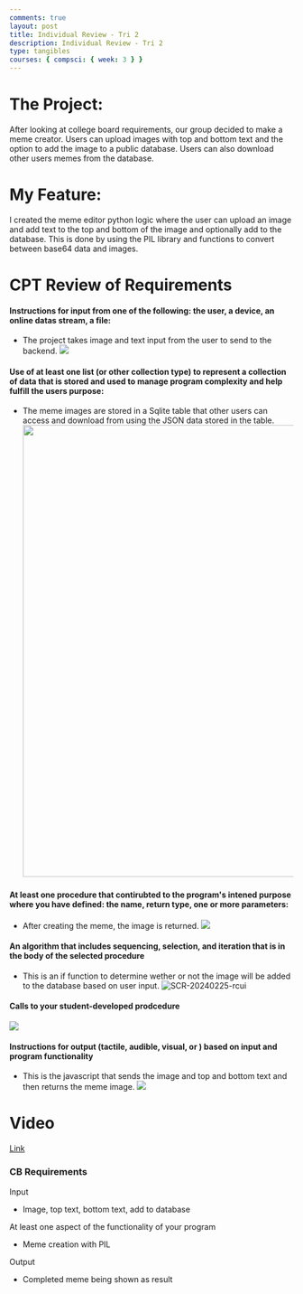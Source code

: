 ```yaml
---
comments: true
layout: post
title: Individual Review - Tri 2
description: Individual Review - Tri 2
type: tangibles
courses: { compsci: { week: 3 } }
---
```


# The Project:

After looking at college board requirements, our group decided to make a meme creator. Users can upload images with top and bottom text and the option to add the image to a public database. Users can also download other users memes from the database.

# My Feature:

I created the meme editor python logic where the user can upload an image and add text to the top and bottom of the image and optionally add to the database. This is done by using the PIL library and functions to convert between base64 data and images.

# CPT Review of Requirements


#### Instructions for input from one of the following: the user, a device, an online datas stream, a file:

- The project takes image and text input from the user to send to the backend. <img src="https://i.ibb.co/yF69vQd/SCR-20240225-qtvk.png">

#### Use of at least one list (or other collection type) to represent a collection of data that is stored and used to manage program complexity and help fulfill the users purpose:

- The meme images are stored in a Sqlite table that other users can access and download from using the JSON data stored in the table. <img src="https://i.ibb.co/Y0z5BxG/SCR-20240225-qvfa.png" width="800">

#### At least one procedure that contirubted to the program's intened purpose where you have defined: the name, return type, one or more parameters:

- After creating the meme, the image is returned. <img src="https://i.ibb.co/DfXpkBt/SCR-20240225-qyjb.png">

#### An algorithm that includes sequencing, selection, and iteration that is in the body of the selected procedure

- This is an if function to determine wether or not the image will be added to the database based on user input. <img src="https://i.ibb.co/h1c0n12/SCR-20240225-rcui.png" alt="SCR-20240225-rcui">

#### Calls to your student-developed prodcedure

<img src="https://i.ibb.co/DfXpkBt/SCR-20240225-qyjb.png">

#### Instructions for output (tactile, audible, visual, or ) based on input and program functionality

- This is the javascript that sends the image and top and bottom text and then returns the meme image. <img src="https://i.ibb.co/CJGBkVB/SCR-20240225-rasc.png">


# Video


[Link](https://drive.google.com/file/d/1dgTAOWLZUIqucgQBTbtfKY3E8AQJrTWB/view?usp=sharing)

### CB Requirements

Input
- Image, top text, bottom text, add to database

At least one aspect of the functionality of your program
- Meme creation with PIL

Output
- Completed meme being shown as result

<script src="https://utteranc.es/client.js"
        repo="imaad08/student2"
        issue-term="pathname"
        theme="github-dark"
        crossorigin="anonymous"
        async>
</script>
